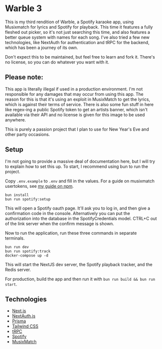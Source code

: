 # Warble 3

This is my third rendition of Warble, a Spotify karaoke app, using Musixmatch for lyrics and Spotify for playback. This time it features a fully fleshed out picker, so it's not just searching this time, and also features a better queue system with names for each song. I've also tried a few new technologies, like NextAuth for authentication and tRPC for the backend, which has been a journey of its own.

Don't expect this to be maintained, but feel free to learn and fork it. There's no license, so you can do whatever you want with it.

## Please note:

This app is literally illegal if used in a production environment. I'm not responsible for any damages that may occur from using this app. The reason
for this is that it's using an exploit in MusixMatch to get the lyrics, which is against their terms of service. There is also some fun stuff in here like
regex-ing a public Spotify token to get an artists banner, which isn't available via their API and no license is given for this image to be used anywhere.

This is purely a passion project that I plan to use for New Year's Eve and other party occasions.

## Setup

I'm not going to provide a massive deal of documentation here, but I will try to explain how to set this up.
To start, I recommend using bun to run the project.

Copy `.env.example` to `.env` and fill in the values.
For a guide on musixmatch usertokens, see [my guide on npm](https://www.npmjs.com/package/musixmatch-richsync).

```
bun install
bun run spotify:setup
```

This will open a Spotify oauth page. It'll ask you to log in, and then give a confirmation code in the console.
Alternatively you can put the authorization into the database in the SpotifyCredentials model.
CTRL+C out of the link server when the confirm message is shown.

Now to run the application, run these three commands in separate terminals.

```
bun run dev
bun run spotify:track
docker-compose up -d
```

This will start the NextJS dev server, the Spotify playback tracker, and the Redis server.

For production, build the app and then run it with `bun run build && bun run start`.

## Technologies

-   [Next.js](https://nextjs.org)
-   [NextAuth.js](https://next-auth.js.org)
-   [Prisma](https://prisma.io)
-   [Tailwind CSS](https://tailwindcss.com)
-   [tRPC](https://trpc.io)
-   [Spotify](https://developer.spotify.com/)
-   [MusixMatch](https://musixmatch.com/)
